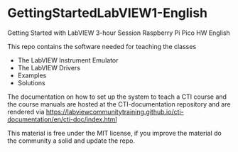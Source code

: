 # GettingStartedLabVIEW1-English
Getting Started with LabVIEW 3-hour Session Raspberry Pi Pico HW English

This repo contains the software needed for teaching the classes
* The LabVIEW Instrument Emulator
* The LabVIEW Drivers
* Examples
* Solutions

The documentation on how to set up the system to teach a CTI course and the course manuals are hosted at the CTI-documentation repository and are rendered via https://labviewcommunitytraining.github.io/cti-documentation/en/cti-doc/index.html

This material is free under the MIT license, if you improve the material do the community a solid and update the repo.
